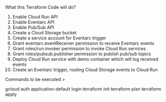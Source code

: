 What this Terraform Code will do?

1. Enable Cloud Run API
2. Enable Eventarc API
3. Enable Pub/Sub API
4. Create a Cloud Storage bucket
5. Create a service account for Eventarc trigger
6. Grant eventarc.eventReceiver permission to receive Eventarc events
7. Grant roles/run.invoker permission to invoke Cloud Run services
8. Grant roles/pubsub.publisher permission to publish pub/sub topics
9. Deploy Cloud Run service with demo container which will log received events
10. Create an Eventarc trigger, routing Cloud Storage events to Cloud Run


Commands to be executed >

gcloud auth application-default login
terraform init
terraform plan
terraform apply
